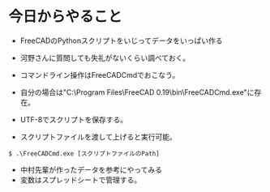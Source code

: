 # 今日からやること

- FreeCADのPythonスクリプトをいじってデータをいっぱい作る
- 河野さんに質問しても失礼がないくらい調べておく。

- コマンドライン操作はFreeCADCmdでおこなう。  
- 自分の場合は"C:\Program Files\FreeCAD 0.19\bin\FreeCADCmd.exe"に存在。  
- UTF-8でスクリプトを保存する。
- スクリプトファイルを渡して上げると実行可能。
```
$ .\FreeCADCmd.exe [スクリプトファイルのPath]
```
- 中村先輩が作ったデータを参考にやってみる  
- 変数はスプレッドシートで管理する。

